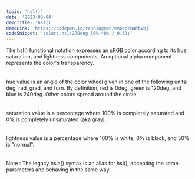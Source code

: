 ```yaml
---
topic: 'hsl()'
date: '2023-03-04'
demoTitle: 'hsl()'
demoLink: 'https://codepen.io/ranningman/embed/BaPbVbj'
codeSnippet: 'color: hsl(270deg 50% 40% / 0.6);'
---
```

The hsl() functional notation expresses an sRGB color according to its hue, saturation, and lightness components. An optional alpha component represents the color's transparency.  
<br />  
hue value is an angle of the color wheel given in one of the following units: deg, rad, grad, and turn. By definition, red is 0deg, green is 120deg, and blue is 240deg. Other colors spread around the circle.  
<br />  
saturation value is a percentage where 100% is completely saturated and 0% is completely unsaturated (aka gray).  
<br />  
lightness value is a percentage where 100% is white, 0% is black, and 50% is "normal".  
<br />  
Note : The legacy hsla() syntax is an alias for hsl(), accepting the same parameters and behaving in the same way.
